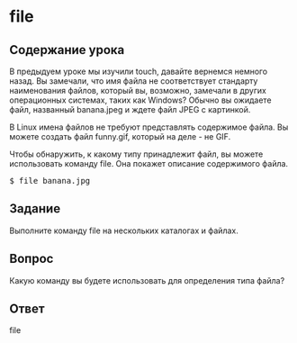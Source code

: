 # file

## Содержание урока

В предыдуем уроке мы изучили touch, давайте вернемся немного назад. Вы замечали, что имя файла не соответствует стандарту наименования файлов, который вы, возможно, замечали в других операционных системах, таких как Windows? Обычно вы ожидаете файл, названный banana.jpeg и ждете файл JPEG с картинкой.

В Linux имена файлов не требуют представлять содержимое файла. Вы можете создать файл funny.gif, который на деле - не GIF.

Чтобы обнаружить, к какому типу принадлежит файл, вы можете использовать команду file. Она покажет описание содержимого файла.

<pre>$ file banana.jpg</pre>

## Задание

Выполните команду file на нескольких каталогах и файлах.

## Вопрос

Какую команду вы будете использовать для определения типа файла?

## Ответ

file